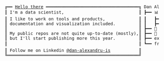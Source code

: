 <pre style="font-family:consolas,monospace">
╔══ <a href="https://youtu.be/oTV2tS4nRPE?t=2m22s" style="color: var(--color-text-primary)" target="_blank">Hello there</a> ════════════════════════════════════╗ Dan Alexandru 
║ I'm a data scientist,                             ║ ┣━━ 📊 Data Scientist
║ I like to work on tools and products,             ║ ┃   ┣━━ Product Data Scientist
║ documentation and visualization included.         ║ ┃   ┣━━ Applied Scientist
║                                                   ║ ┣━━ 🐍 Python Software Engineer
║ My public repos are not quite up-to-date (mostly),║ ┣━━ 🐋 Docker long-term user and image crafter
║ but I'll start publishing more this year.         ║ ┣━━ experimented with a lot of technologies <a href="https://github.com/xR86?tab=repositories">[1]</a>,<a href="https://sourcerer.io/xr86">[2]</a>
║                                                   ║ ┗━━ free time: 📷, 🛠️, 🎨 
║ Follow me on Linkedin <a href="https://www.linkedin.com/in/dan-alexandru-is/">@dan-alexandru-is</a>           ║ 
╚═══════════════════════════════════════════════════╝ 
</pre>
